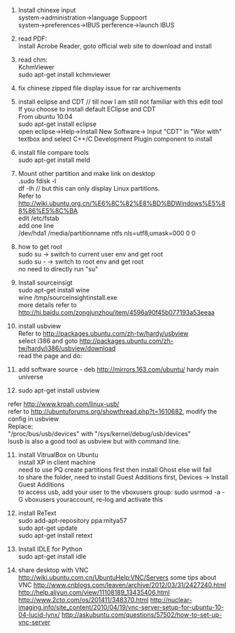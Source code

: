 1) Install chinexe input  
system->administration->language Suppoort  
system->preferences->IBUS perference->launch IBUS  

2) read PDF:  
install Acrobe Reader, goto official web site to download and install  

3) read chm:  
KchmViewer  
sudo apt-get install kchmviewer  

4) fix chinese zipped file display issue for rar archivements  

5) install eclipse and CDT // till now I am still not familiar with this edit tool  
If you choose to install default EClipse and CDT  
From  ubuntu 10.04  
sudo apt-get install eclipse  
open eclipse->Help->Install New Software-> Input "CDT" in "Wor with" textbox and select C++/C Development Plugin component to install  

6) install file compare tools  
sudo apt-get install meld  

7) Mount other partition and make link on desktop  
.sudo fdisk -l  
df -lh // but this can only display Linux partitions.  
Refer to http://wiki.ubuntu.org.cn/%E6%8C%82%E8%BD%BDWindows%E5%88%86%E5%8C%BA  
edit /etc/fstab  
add one line  
/dev/hda1       /media/partitionname  ntfs    nls=utf8,umask=000 0       0  

8) how to get root  
sudo su -> switch to current user env and get root  
sudo su - -> switch to root env and get root  
no need to directly run "su"  

9) Install sourceinsigt  
sudo apt-get install wine  
wine /tmp/sourceinsightinstall.exe  
more details refer to http://hi.baidu.com/zongjunzhou/item/4596a90f45b077193a53eeaa  

10) install usbview  
Refer to http://packages.ubuntu.com/zh-tw/hardy/usbview  
select i386 and goto http://packages.ubuntu.com/zh-tw/hardy/i386/usbview/download  
read the page and do:  
1) add software source - deb http://mirrors.163.com/ubuntu/ hardy main universe  
2) sudo apt-get install usbview  

refer http://www.kroah.com/linux-usb/  
refer to http://ubuntuforums.org/showthread.php?t=1610682, modify the config in usbview  
Replace:  
"/proc/bus/usb/devices" with "/sys/kernel/debug/usb/devices"  
lsusb is also a good tool as usbview but with command line.  

11) install VitrualBox on Ubuntu  
install XP in client machine  
need to use PQ create partitions first then install Ghost else will fail  
to share the folder, need to install Guest Additions first, Devices -> Install Guest Additions  
to access usb, add your user to the vboxusers group: sudo usrmod -a -G vboxusers youraccount, re-log and activate this  

12) install ReText  
sudo add-apt-repository ppa:mitya57  
sudo apt-get update  
sudo apt-get install retext  

13) Install IDLE for Python  
sudo apt-get install idle  

14) share desktop with VNC
http://wiki.ubuntu.com.cn/UbuntuHelp:VNC/Servers
some tips about VNC
http://www.cnblogs.com/leaven/archive/2012/03/31/2427240.html
http://help.aliyun.com/view/11108189_13435406.html
http://www.2cto.com/os/201411/348370.html
http://nuclear-imaging.info/site_content/2010/04/19/vnc-server-setup-for-ubuntu-10-04-lucid-lynx/
http://askubuntu.com/questions/57502/how-to-set-up-vnc-server
